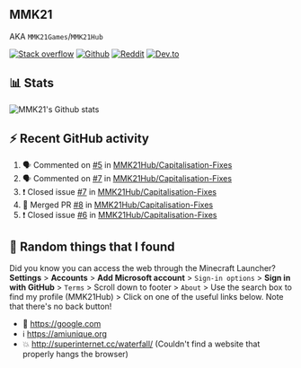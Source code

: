 ## MMK21
AKA `MMK21Games`/`MMK21Hub`

[![Stack overflow](https://img.shields.io/badge/Stack_Overflow-FE7A16?style=for-the-badge&logo=stack-overflow&logoColor=white)](https://stackoverflow.com/users/11519302/mmk21)
[![Github](https://img.shields.io/badge/GitHub-100000?style=for-the-badge&logo=github&logoColor=white)](https://github.com/MMK21Hub)
[![Reddit](https://img.shields.io/badge/Reddit-FF4500?style=for-the-badge&logo=reddit&logoColor=white)](https://www.reddit.com/user/mmk21games)
[![Dev.to](https://img.shields.io/badge/dev.to-0A0A0A?style=for-the-badge&logo=dev.to&logoColor=white)](https://dev.to/mmk21)

## 📊 Stats 

![MMK21's Github stats](https://github-readme-stats.vercel.app/api?username=MMK21Hub&show_icons=true&theme=dark&bg_color=171b22&text_color=CCCCCC&hide_border=true)

## ⚡ Recent GitHub activity

<!--START_SECTION:activity-->
1. 🗣 Commented on [#5](https://github.com/MMK21Hub/Capitalisation-Fixes/issues/5) in [MMK21Hub/Capitalisation-Fixes](https://github.com/MMK21Hub/Capitalisation-Fixes)
2. 🗣 Commented on [#7](https://github.com/MMK21Hub/Capitalisation-Fixes/issues/7) in [MMK21Hub/Capitalisation-Fixes](https://github.com/MMK21Hub/Capitalisation-Fixes)
3. ❗️ Closed issue [#7](https://github.com/MMK21Hub/Capitalisation-Fixes/issues/7) in [MMK21Hub/Capitalisation-Fixes](https://github.com/MMK21Hub/Capitalisation-Fixes)
4. 🎉 Merged PR [#8](https://github.com/MMK21Hub/Capitalisation-Fixes/pull/8) in [MMK21Hub/Capitalisation-Fixes](https://github.com/MMK21Hub/Capitalisation-Fixes)
5. ❗️ Closed issue [#6](https://github.com/MMK21Hub/Capitalisation-Fixes/issues/6) in [MMK21Hub/Capitalisation-Fixes](https://github.com/MMK21Hub/Capitalisation-Fixes)
<!--END_SECTION:activity-->

## 🙂 Random things that I found

Did you know you can access the web through the Minecraft Launcher? **Settings** > **Accounts** > **Add Microsoft account** > `Sign-in options` > **Sign in with GitHub** > `Terms` > Scroll down to footer > `About` > Use the search box to find my profile (MMK21Hub) > Click on one of the useful links below. Note that there's no back button!

* 🔎 <https://google.com>
* ℹ️ <https://amiunique.org>
* 💥 <http://superinternet.cc/waterfall/> (Couldn't find a website that properly hangs the browser)

